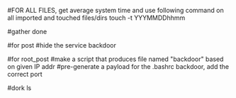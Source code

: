 #FOR ALL FILES, get average system time and use following command on all imported and touched files/dirs
touch -t YYYMMDDhhmm <FILE>

#gather done

#for post
#hide the service backdoor

#for root_post
#make a script that produces file named "backdoor" based on given IP addr
#pre-generate a payload for the .bashrc backdoor, add the correct port

#dork ls
